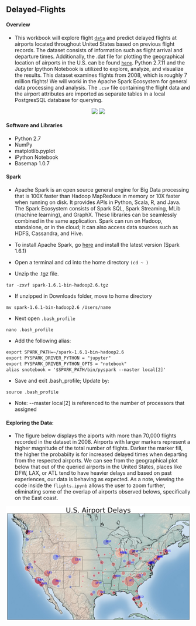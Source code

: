 ## Delayed-Flights

#### Overview
- This workbook will explore flight [`data`](http://stat-computing.org/dataexpo/2009/the-data.html) and predict delayed flights at airports located throughout United States based on previous flight records. The dataset consists of information such as flight arrival and departure times. Additionally, the .dat file for plotting the geographical location of airports in the U.S. can be found [`here`](https://github.com/jpatokal/openflights/blob/master/data/airports.dat). Python 2.7.11  and the Jupyter Ipython Notebook is utilized to explore, analyze, and visualize the results. This dataset examines flights from 2008, which is roughly 7 million flights! We will worki in the Apache Spark Ecosystem for general data processing and analysis. The `.csv` file containing the flight data and the airport attributes are imported as separate tables in a local PostgresSQL database for querying. 

<p align = "center">
<img src = "https://upload.wikimedia.org/wikipedia/commons/e/ea/Spark-logo-192x100px.png">
<img src = "http://www.vtkom.com/wp-content/uploads/2015/01/postgresql_logo-555px-150x150.png">
</p>

#### Software and Libraries
- Python 2.7
- NumPy
- matplotlib.pyplot 
- iPython Notebook
- Basemap 1.0.7

#### Spark

- Apache Spark is an open source general engine for Big Data processing that is 100X faster than Hadoop MapReduce in memory or 10X faster when running on disk. It provides APIs in Python, Scala, R, and Java. The Spark Ecosystem consists of Spark SQL, Spark Streaming, MLib (machine learning), and GraphX. These libraries can be seamlessly combined in the same application. Spark can run on Hadoop, standalone, or in the cloud; it can also access data sources such as HDFS, Cassandra, and Hive. 

- To install Apache Spark, go [here](http://spark.apache.org/downloads.html) and install the latest version (Spark 1.6.1)

- Open a terminal and cd into the home directory `(cd ~ )` 
- Unzip the .tgz file.
```
tar -zxvf spark-1.6.1-bin-hadoop2.6.tgz
```
- If unzipped in Downloads folder, move to home directory
```
mv spark-1.6.1-bin-hadoop2.6 /Users/name
```
- Next open `.bash_profile`
```
nano .bash_profile
```
- Add the following alias:
```
export SPARK_PATH=~/spark-1.6.1-bin-hadoop2.6
export PYSPARK_DRIVER_PYTHON = "jupyter"
export PYSPARK_DRIVER_PYTHON_OPTS = "notebook"
alias snotebook = '$SPARK_PATH/bin/pyspark --master local[2]'
```
- Save and exit .bash_profile; Update by:
```
source .bash_profile
```

- Note: --master local[2] is referenced to the number of processors that assigned 

#### Exploring the Data:

- The figure below displays the aiports with more than 70,000 flights recorded in the dataset in 2008. Airports with larger markers represent a higher magnitude of the total number of flights. Darker the marker fill, the higher the probabiity is for increased delayed times when departing from the respected airports. We can see from the geographical plot below that out of the queried airports in the United States, places like DFW, LAX, or ATL tend to have heavier delays and based on past experiences, our data is behaving as expected. As a note, viewing the code inside the `flights.ipynb` allows the user to zoom further, eliminating some of the overlap of airports observed belows, specifically on the East coast. 

![alt tab](delayed_flights_plot.png)
